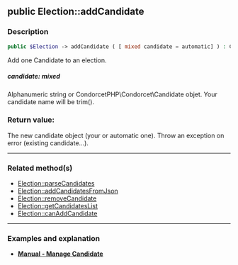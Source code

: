 ## public Election::addCandidate

### Description    

```php
public $Election -> addCandidate ( [ mixed candidate = automatic] ) : CondorcetPHP\Condorcet\Candidate
```

Add one Candidate to an election.
    

##### **candidate:** *mixed*   
Alphanumeric string or CondorcetPHP\Condorcet\Candidate objet. Your candidate name will be trim().    


### Return value:   

The new candidate object (your or automatic one). Throw an exception on error (existing candidate...).


---------------------------------------

### Related method(s)      

* [Election::parseCandidates](../Election%20Class/public%20Election--parseCandidates.md)    
* [Election::addCandidatesFromJson](../Election%20Class/public%20Election--addCandidatesFromJson.md)    
* [Election::removeCandidate](../Election%20Class/public%20Election--removeCandidate.md)    
* [Election::getCandidatesList](../Election%20Class/public%20Election--getCandidatesList.md)    
* [Election::canAddCandidate](../Election%20Class/public%20Election--canAddCandidate.md)    

---------------------------------------

### Examples and explanation

* **[Manual - Manage Candidate](https://github.com/julien-boudry/Condorcet/wiki/II-%23-A.-Create-an-Election-%23-2.-Create-Candidates)**    
